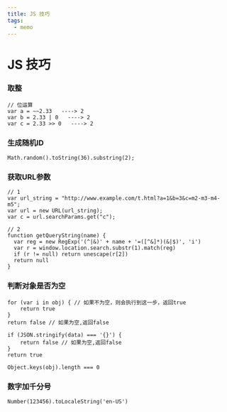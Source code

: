 ```yaml
---
title: JS 技巧
tags: 
  - memo
---
```


# JS 技巧

### 取整

    // 位运算
    var a = ~~2.33   ----> 2
    var b = 2.33 | 0   ----> 2
    var c = 2.33 >> 0   ----> 2

### 生成随机ID

    Math.random().toString(36).substring(2);

### 获取URL参数

    // 1
    var url_string = "http://www.example.com/t.html?a=1&b=3&c=m2-m3-m4-m5";
    var url = new URL(url_string);
    var c = url.searchParams.get("c");
    
    // 2
    function getQueryString(name) {
      var reg = new RegExp('(^|&)' + name + '=([^&]*)(&|$)', 'i')
      var r = window.location.search.substr(1).match(reg)
      if (r != null) return unescape(r[2])
      return null
    }

### 判断对象是否为空

    for (var i in obj) { // 如果不为空，则会执行到这一步，返回true
        return true
    }
    return false // 如果为空,返回false
    
    if (JSON.stringify(data) === '{}') {
        return false // 如果为空,返回false
    }
    return true
    
    Object.keys(obj).length === 0

### 数字加千分号

    Number(123456).toLocaleString('en-US')